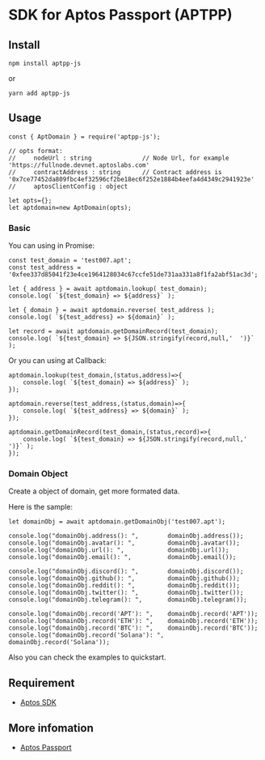 # SDK for Aptos Passport (APTPP)

## Install
```
npm install aptpp-js 
```
or
```
yarn add aptpp-js
```

## Usage

```
const { AptDomain } = require('aptpp-js');

// opts format:
//     nodeUrl : string              // Node Url, for example 'https://fullnode.devnet.aptoslabs.com'
//     contractAddress : string      // Contract address is '0x7ce77452da809fbc4ef32596cf2be18ec6f252e1884b4eefa4d4349c2941923e'
//     aptosClientConfig : object

let opts={};
let aptdomain=new AptDomain(opts);
```

### Basic

You can using in Promise:
```
const test_domain = 'test007.apt';
const test_address = '0xfee337d85041f23e4ce1964128034c67ccfe51de731aa331a8f1fa2abf51ac3d';	

let { address } = await aptdomain.lookup( test_domain);
console.log( `${test_domain} => ${address}` );

let { domain } = await aptdomain.reverse( test_address );
console.log( `${test_address} => ${domain}` );

let record = await aptdomain.getDomainRecord(test_domain);
console.log( `${test_domain} => ${JSON.stringify(record,null,'  ')}` );

```

Or you can using at Callback:
```
aptdomain.lookup(test_domain,(status,address)=>{
	console.log( `${test_domain} => ${address}` );
});

aptdomain.reverse(test_address,(status,domain)=>{
	console.log( `${test_address} => ${domain}` );
});

aptdomain.getDomainRecord(test_domain,(status,record)=>{
	console.log( `${test_domain} => ${JSON.stringify(record,null,'  ')}` );
});
```

### Domain Object

Create a object of domain, get more formated data.

Here is the sample:
```
let domainObj = await aptdomain.getDomainObj('test007.apt');

console.log("domainObj.address(): ",        domainObj.address());
console.log("domainObj.avatar(): ",         domainObj.avatar());
console.log("domainObj.url(): ",            domainObj.url());
console.log("domainObj.email(): ",          domainObj.email());
	
console.log("domainObj.discord(): ",        domainObj.discord());
console.log("domainObj.github(): ",         domainObj.github());
console.log("domainObj.reddit(): ",         domainObj.reddit());
console.log("domainObj.twitter(): ",        domainObj.twitter());
console.log("domainObj.telegram(): ",       domainObj.telegram());

console.log("domainObj.record('APT'): ",    domainObj.record('APT'));
console.log("domainObj.record('ETH'): ",    domainObj.record('ETH'));
console.log("domainObj.record('BTC'): ",    domainObj.record('BTC'));
console.log("domainObj.record('Solana'): ", domainObj.record('Solana'));
```

Also you can check the examples to quickstart.

## Requirement
- [Aptos SDK](https://github.com/aptos-labs/aptos-core/tree/main/ecosystem/typescript/sdk)

## More infomation
- [Aptos Passport](https://aptpp.com)


